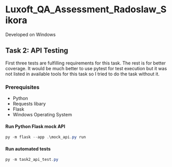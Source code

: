 # Luxoft_QA_Assessment_Radoslaw_Sikora
Developed on Windows

## Task 2: API Testing
First three tests are fulfilling requirements for this task. The rest is for better coverage.
It would be much better to use pytest for test execution but it was not listed in available tools for this task so I tried to do the task without it.

### Prerequisites
- Python
- Requests libary
- Flask
- Windows Operating System
#### Run Python Flask mock API
```powershell
py -m flask --app .\mock_api.py run
```
#### Run automated tests
```powershell
py -m task2_api_test.py
```

